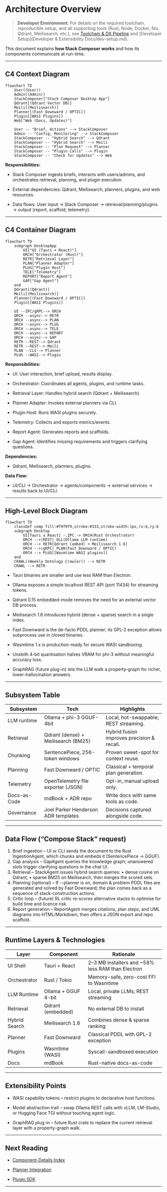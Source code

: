 # Architecture Overview

> **Developer Environment:** For details on the required toolchain, reproducible setup, and all supporting tools (Rust, Node, Docker, Nix, Qdrant, Meilisearch, etc.), see [Toolchain & DX Pipeline](toolchain.md) and [Developer Setup](Developer & Extensibility Docs/dev-setup.md).

This document explains **how Stack Composer works** and how its components communicate at run-time.

---

## C4 Context Diagram

```mermaid
flowchart TD
    User((User))
    Admin((Admin))
    StackComposer["Stack Composer Desktop App"]
    Qdrant[(Qdrant Vector DB)]
    Meili[(Meilisearch)]
    Planner[(Fast Downward / OPTIC)]
    Plugin[[WASI Plugins]]
    Web["Web (Docs, Updates)"]

    User -- "Brief, Actions" --> StackComposer
    Admin -- "Config, Monitoring" --> StackComposer
    StackComposer -- "Hybrid Search" --> Qdrant
    StackComposer -- "Hybrid Search" --> Meili
    StackComposer -- "Plan Request" --> Planner
    StackComposer -- "Plugin Calls" --> Plugin
    StackComposer -- "Check for Updates" --> Web
```

**Responsibilities:**

- Stack Composer ingests briefs, interacts with users/admins, and orchestrates retrieval, planning, and plugin execution.

- External dependencies: Qdrant, Meilisearch, planners, plugins, and web resources.

- Data flows: User input → Stack Composer → retrieval/planning/plugins → output (report, scaffold, telemetry).

---

## C4 Container Diagram

```mermaid
flowchart TD
    subgraph DesktopApp
        UI["UI (Tauri + React)"]
        ORCH["Orchestrator (Rust)"]
        RETR["Retrieval Layer"]
        PLAN["Planner Adapter"]
        PLUG["Plugin Host"]
        TELE["Telemetry"]
        REPORT["Report Agent"]
        GAP["Gap Agent"]
    end
    Qdrant[(Qdrant)]
    Meili[(Meilisearch)]
    Planner[(Fast Downward / OPTIC)]
    Plugin[[WASI Plugins]]

    UI --IPC/gRPC--> ORCH
    ORCH --async--> RETR
    ORCH --async--> PLAN
    ORCH --async--> PLUG
    ORCH --async--> TELE
    ORCH --async--> REPORT
    ORCH --async--> GAP
    RETR --REST--> Qdrant
    RETR --REST--> Meili
    PLAN --CLI--> Planner
    PLUG --WASI--> Plugin
```

**Responsibilities:**

- UI: User interaction, brief upload, results display.

- Orchestrator: Coordinates all agents, plugins, and runtime tasks.

- Retrieval Layer: Handles hybrid search (Qdrant + Meilisearch).

- Planner Adapter: Invokes external planners via CLI.

- Plugin Host: Runs WASI plugins securely.

- Telemetry: Collects and exports metrics/events.

- Report Agent: Generates reports and scaffolds.

- Gap Agent: Identifies missing requirements and triggers clarifying questions.

**Dependencies:**

- Qdrant, Meilisearch, planners, plugins.

**Data Flow:**

- UI/CLI → Orchestrator → agents/components → external services → results back to UI/CLI.

---

## High-Level Block Diagram

```mermaid
flowchart TD
    classDef comp fill:#f9f9f9,stroke:#333,stroke-width:1px,rx:6,ry:6
    subgraph Desktop
        UI[Tauri ± React] -.IPC.-> ORCH(Rust Orchestrator)
        ORCH -->|REST| OLL(Ollama LLM runtime)
        ORCH --> RETR[Qdrant (embed) + Meilisearch 1.6]
        ORCH -->|gRPC| PLAN(Fast Downward / OPTIC)
        ORCH --> PLUG[[Wasmtime WASI plugins]]
    end
    CRAWL((Weekly Ontology Crawler)) --> RETR
    CRAWL --> RETR
```

- Tauri binaries are smaller and use less RAM than Electron.

- Ollama exposes a simple localhost REST API (port 11434) for streaming tokens.

- Qdrant 0.15 embedded-mode removes the need for an external vector DB process.

- Meilisearch 1.6 introduces hybrid (dense + sparse) search in a single index.

- Fast Downward is the de-facto PDDL planner; its GPL-2 exception allows subprocess use in closed binaries.

- Wasmtime 1.x is production-ready for secure WASI sandboxing.

- Unsloth 4-bit quantisation halves VRAM for phi-3 without meaningful accuracy loss.

- GraphRAG (future plug-in) lets the LLM walk a property-graph for richer, lower-hallucination answers.

---

## Subsystem Table

| Subsystem    | Tech                                | Highlights                                 |
| ------------ | ----------------------------------- | ------------------------------------------ |
| LLM runtime  | Ollama + phi-3 GGUF-4bit            | Local, hot-swappable; REST streaming.      |
| Retrieval    | Qdrant (dense) + Meilisearch (BM25) | Hybrid fusion improves precision & recall. |
| Chunking     | SentencePiece, 256-token windows    | Proven sweet-spot for context reuse.       |
| Planning     | Fast Downward / OPTIC               | Classical + temporal plan generation.      |
| Telemetry    | OpenTelemetry file exporter (JSON)  | Opt-in, manual upload only.                |
| Docs-as-Code | mdBook + ADR repo                   | Write docs with same tools as code.        |
| Governance   | Joel Parker Henderson ADR templates | Decisions captured alongside code.         |

---

## Data Flow (“Compose Stack” request)

1. Brief ingestion – UI or CLI sends the document to the Rust IngestionAgent, which chunks and embeds it (SentencePiece → GGUF).
2. Gap analysis – GapAgent queries the knowledge graph; unanswered slots trigger clarifying questions in the chat UI.
3. Retrieval – StackAgent issues hybrid search queries:
   • dense cosine on Qdrant,
   • sparse BM25 on Meilisearch,
   then merges the scored sets.
4. Planning (optional) – If --planner is on, domain & problem PDDL files are generated and solved by Fast Downward; the plan comes back as a sequence of stack-construction actions.
5. Critic loop – (future) RL critic re-scores alternative stacks to optimise for build time and licence risk.
6. Report generation – ReportAgent merges citations, plan steps, and UML diagrams into HTML/Markdown, then offers a JSON export and repo scaffold.

---

## Runtime Layers & Technologies

| Layer         | Component           | Rationale                                         |
| ------------- | ------------------- | ------------------------------------------------- |
| UI Shell      | Tauri + React       | 2–3 MB installers and ~58% less RAM than Electron |
| Orchestrator  | Rust / Tokio        | Memory-safe, zero-cost FFI to Wasmtime            |
| LLM Runtime   | Ollama + GGUF 4-bit | Local, private LLMs; REST streaming               |
| Retrieval     | Qdrant (embedded)   | No external DB to install                         |
| Hybrid Search | Meilisearch 1.6     | Combines dense & sparse ranking                   |
| Planner       | Fast Downward       | Classical PDDL with GPL-2 exception               |
| Plugins       | Wasmtime (WASI)     | Syscall-sandboxed execution                       |
| Docs          | mdBook              | Rust-native docs-as-code                          |

---

## Extensibility Points

- WASI capability tokens – restrict plugins to declarative host functions.

- Model abstraction trait – swap Ollama REST calls with vLLM, LM-Studio, or Hugging Face TGI without touching agent logic.

- GraphRAG plug-in – future Rust crate to replace the current retrieval layer with a property-graph walk.

---

## Next Reading

- [Component-Details Index](component-details/README.md)

- [Planner Integration](planner-integration.md)

- [Plugin SDK](plugin-sdk/README.md)

---
